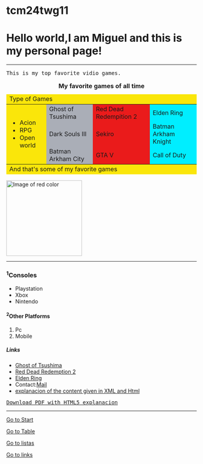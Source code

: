 # tcm24twg11
<!DOCTYPE html>
<html lang="en">
<head>
 <meta charset="utf-8">
<meta name="author" content="Miguel Tavares">
<meta name="date" content="28-11-2024">
<meta name="description" content="Personal page">
<title>Personal Page</title>  
</head>
<body>
    <h1><a id="start">Hello world,I am Miguel and this is my personal page!</a></h1>
    <hr>
    <hr2><samp translate =no> This is my top favorite vidio games.</samp></hr2>
    <table>
        <caption>
            <strong><a id="table">My favorite games of all time</a></strong>
        </caption>
        <colegroup>
        <col style="background-color: rgb(250, 230, 10);">
        <col style="background-color: rgb(170, 174, 183);">
        <col style="background-color: rgb(234, 27, 27);">
        <col style="background-color: rgb(0, 238, 255);">
        </colegroup>
        <thead>
            <tr>
                <td colspan="4">
                    <div><a id="listas">Type of Games</a></div>
                </td>
            </tr>
        </thead>
        <tbody>
            <tr>
                <td rowspan="3">
                    <ul>
                        <li>Acion</li>
                        <li>RPG</li>
                        <li>Open world</li>
                    </ul>
                </td>
                <td>Ghost of Tsushima</td>
                <td>Red Dead Redempition 2</td>
                <td>Elden Ring</td>
            </tr>
            <tr>
                <td>Dark Souls III</td>
                <td>Sekiro</td>
                <td>Batman Arkham Knight</td>
            </tr>
            <tr>
            <td>Batman Arkham City</td>
            <td>GTA V</td>
            <td>Call of Duty</td>
        </tr>
        </tbody>
        <tfoot>
            <tr>
                <td colspan="4">And that's some of my favorite games</td>
            </tr>
        </tfoot>
    </table>
    <img src="https://upload.wikimedia.org/wikipedia/pt/d/dc/Ghost_of_Tsushima_capa.png" width="200" heigth="182" alt="Image of red color">
    <hr>
    <h3><sup>1</sup>Consoles</h3>
    <ul>
        <li>Playstation</li>
        <li>Xbox</li>
        <li>Nintendo</li>
    </ul>
    <h4><sup>2</sup>Other Platforms</h4>
    <ol>
        <li>Pc</li>
        <li>Mobile</li>
    </ol>
    <nav>
        <h5><a id="links">Links</a></h5>
        <ul>
            <li><a href="https://www.playstation.com/pt-pt/games/ghost-of-tsushima/" target="_blank" rel="nooper reference">Ghost of Tsushima</a></li>
            <li><a href="https://www.rockstargames.com/reddeadredemption2" target="_blank" rel="nooper reference">Red Dead Redemption 2</a></li>
            <li><a href="https://en.bandainamcoent.eu/elden-ring/elden-ring" target="_blank" rel="nooper reference">Elden Ring</a></li>
            <li>Contact:<a href="mailto:a044705@umaia.pt">Mail</a></li>
            <li><a href="Resumo.html" target="_blank" rel="noopener noreferrer">explanacion of the content given in XML and Html</a></li>
        </ul>
    </nav>
    <pre><a href="TW-05_HTML5_01.pdf" download="TW-05_HTML5_01">Download PDF with HTML5 explanacion</a></pre>
    <hr>
    <p><a href="#start">Go to Start</a></p>
    <p><a href="#table">Go to Table</a></p>
    <p><a href="#listas">Go to listas</a></p>
    <p><a href="#links">Go to links</a></p>
</body>
</html>

